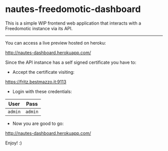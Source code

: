 nautes-freedomotic-dashboard
============================
This is a simple WIP frontend web application that interacts with a Freedomotic instance via its API.

---
You can access a live preview hosted on heroku: 

http://nautes-dashboard.herokuapp.com/

Since the API instance has a self signed certificate you have to:

* Accept the certificate visiting:

https://fritz.bestmazzo.it:9113

* Login with these credentials:

User | Pass | 
--- | --- | 
`admin` | `admin` | 
* Now you are good to go:

http://nautes-dashboard.herokuapp.com/

Enjoy! :)
